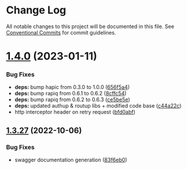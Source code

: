 # Change Log

All notable changes to this project will be documented in this file.
See [Conventional Commits](https://conventionalcommits.org) for commit guidelines.

# [1.4.0](https://github.com/PHT-Medic/central/compare/v1.3.27...v1.4.0) (2023-01-11)


### Bug Fixes

* **deps:** bump hapic from 0.3.0 to 1.0.0 ([656f5a4](https://github.com/PHT-Medic/central/commit/656f5a4880db663c13ecad27f50eb5054e76d950))
* **deps:** bump rapiq from 0.6.1 to 0.6.2 ([8cffc54](https://github.com/PHT-Medic/central/commit/8cffc54eb2599b2e7c2b8399e0be125a70abb819))
* **deps:** bump rapiq from 0.6.2 to 0.6.3 ([ce5be5e](https://github.com/PHT-Medic/central/commit/ce5be5eadd4e9ac5b6d77d49d8b1a9178e7d78ef))
* **deps:** updated authup & routup libs + modified code base ([c44a22c](https://github.com/PHT-Medic/central/commit/c44a22c2f3b4ebebb7e0877c5e18697dd04a6ba7))
* http interceptor header on retry request ([bfd0abf](https://github.com/PHT-Medic/central/commit/bfd0abf1f92ba547d11c6afa0cc181cc3e6c19b9))





## [1.3.27](https://github.com/PHT-Medic/central/compare/v1.3.26...v1.3.27) (2022-10-06)

### Bug Fixes

- swagger documentation generation ([83f6eb0](https://github.com/PHT-Medic/central/commit/83f6eb03780d9f7d1a5d3032048426bcffacea09))

